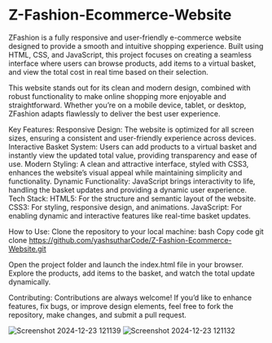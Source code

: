 ﻿# Z-Fashion-Ecommerce-Website
 
ZFashion is a fully responsive and user-friendly e-commerce website designed to provide a smooth and intuitive shopping experience. Built using HTML, CSS, and JavaScript, this project focuses on creating a seamless interface where users can browse products, add items to a virtual basket, and view the total cost in real time based on their selection.

This website stands out for its clean and modern design, combined with robust functionality to make online shopping more enjoyable and straightforward. Whether you’re on a mobile device, tablet, or desktop, ZFashion adapts flawlessly to deliver the best user experience.

Key Features:
Responsive Design: The website is optimized for all screen sizes, ensuring a consistent and user-friendly experience across devices.
Interactive Basket System: Users can add products to a virtual basket and instantly view the updated total value, providing transparency and ease of use.
Modern Styling: A clean and attractive interface, styled with CSS3, enhances the website’s visual appeal while maintaining simplicity and functionality.
Dynamic Functionality: JavaScript brings interactivity to life, handling the basket updates and providing a dynamic user experience.
Tech Stack:
HTML5: For the structure and semantic layout of the website.
CSS3: For styling, responsive design, and animations.
JavaScript: For enabling dynamic and interactive features like real-time basket updates.

How to Use:
Clone the repository to your local machine:
bash
Copy code
git clone https://github.com/yashsutharCode/Z-Fashion-Ecommerce-Website.git  
 
Open the project folder and launch the index.html file in your browser.
Explore the products, add items to the basket, and watch the total update dynamically.

Contributing:
Contributions are always welcome! If you’d like to enhance features, fix bugs, or improve design elements, feel free to fork the repository, make changes, and submit a pull request.

![Screenshot 2024-12-23 121139](https://github.com/user-attachments/assets/16c0a167-704d-4056-af40-fc03b20fa80f)
![Screenshot 2024-12-23 121132](https://github.com/user-attachments/assets/83e29aaa-6ed7-45c8-a49f-0e51ad0339ea)
